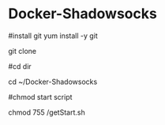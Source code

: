 # Docker-Shadowsocks

#install git
yum install -y git

git clone 

#cd dir

cd ~/Docker-Shadowsocks

#chmod start script

chmod 755 /getStart.sh
